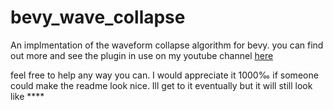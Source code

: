 # bevy_wave_collapse
An implmentation of the waveform collapse algorithm for bevy. you can find out more and see the plugin in use on my youtube channel [here](https://youtube.com/playlist?list=PL6uRoaCCw7GO_WOMAEYUNnIQiGMQsZZME&si=EnSIkaIECMiOmarE)

feel free to help any way you can. I would appreciate it 1000‰ if someone could make the readme look nice. Ill get to it eventually but it will still look like ****
